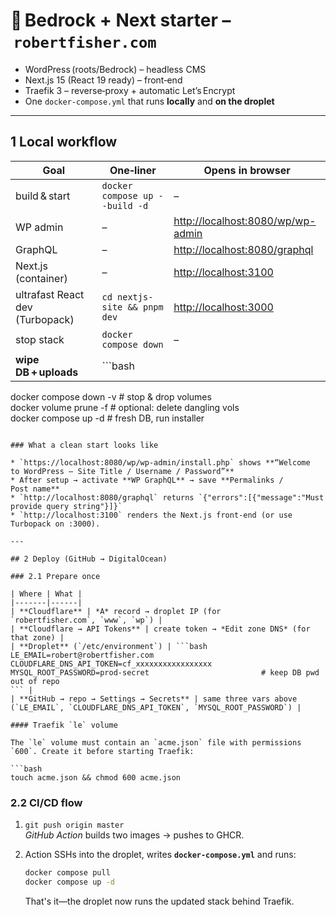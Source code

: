 # 🐳 Bedrock + Next starter – `robertfisher.com`

* WordPress (roots/Bedrock) – headless CMS  
* Next.js 15 (React 19 ready) – front‑end  
* Traefik 3 – reverse‑proxy + automatic Let’s Encrypt  
* One `docker‑compose.yml` that runs **locally** and **on the droplet**

---

## 1 Local workflow

| Goal | One‑liner | Opens in browser |
|------|-----------|------------------|
| build & start | `docker compose up --build -d` | – |
| WP admin | – | <http://localhost:8080/wp/wp-admin> |
| GraphQL | – | <http://localhost:8080/graphql> |
| Next.js (container) | – | <http://localhost:3100> |
| ultrafast React dev (Turbopack) | `cd nextjs-site && pnpm dev` | <http://localhost:3000> |
| stop stack | `docker compose down` | – |
| **wipe DB + uploads** | ```bash
docker compose down -v          # stop & drop volumes  
docker volume prune -f          # optional: delete dangling vols  
docker compose up -d            # fresh DB, run installer  
``` | runs installer again |

### What a clean start looks like

* `https://localhost:8080/wp/wp-admin/install.php` shows **“Welcome to WordPress – Site Title / Username / Password”**  
* After setup → activate **WP GraphQL** → save **Permalinks / Post name**  
* `http://localhost:8080/graphql` returns `{"errors":[{"message":"Must provide query string"}]}`  
* `http://localhost:3100` renders the Next.js front‑end (or use Turbopack on :3000).

---

## 2 Deploy (GitHub → DigitalOcean)

### 2.1 Prepare once

| Where | What |
|-------|------|
| **Cloudflare** | *A* record → droplet IP (for `robertfisher.com`, `www`, `wp`) |
| **Cloudflare → API Tokens** | create token → *Edit zone DNS* (for that zone) |
| **Droplet** (`/etc/environment`) | ```bash
LE_EMAIL=robert@robertfisher.com
CLOUDFLARE_DNS_API_TOKEN=cf_xxxxxxxxxxxxxxxxx  
MYSQL_ROOT_PASSWORD=prod-secret                         # keep DB pwd out of repo
``` |
| **GitHub → repo → Settings → Secrets** | same three vars above (`LE_EMAIL`, `CLOUDFLARE_DNS_API_TOKEN`, `MYSQL_ROOT_PASSWORD`) |

#### Traefik `le` volume

The `le` volume must contain an `acme.json` file with permissions `600`. Create it before starting Traefik:

```bash
touch acme.json && chmod 600 acme.json
```

### 2.2 CI/CD flow

1. `git push origin master`  
   *GitHub Action* builds two images → pushes to GHCR.
2. Action SSHs into the droplet, writes **`docker‑compose.yml`** and runs:

   ```bash
   docker compose pull
   docker compose up -d
   ```

   That's it—the droplet now runs the updated stack behind Traefik.
